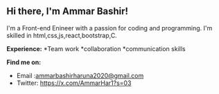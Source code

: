 ## Hi there, I'm Ammar Bashir! 

I'm a Front-end Enineer with a passion for coding and programming. I'm skilled in html,css,js,react,bootstrap,C.

**Experience:**
*Team work
*collaboration
*communication skills

**Find me on:**
* Email :ammarbashirharuna2020@gmail.com
* Twitter: https://x.com/AmmarHar1?s=03




